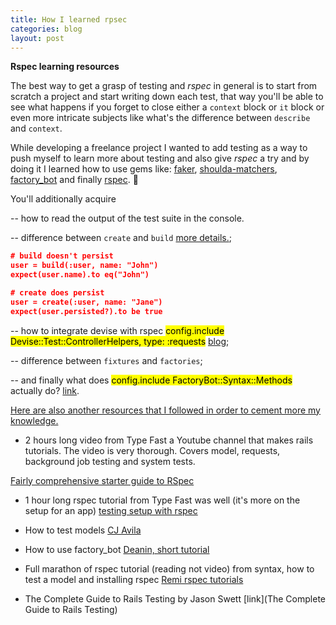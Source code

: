 ```yaml
---
title: How I learned rpsec
categories: blog
layout: post
---
```


**Rspec learning resources**

The best way to get a grasp of testing and *rspec* in general is to start from scratch a project and start writing down each test, that way you'll be able to see what happens if you forget to close either a `context` block or `it` block or even more intricate subjects like what's the difference between `describe` and `context`.

While developing a freelance project I wanted to add testing as a way to push myself to learn more about testing and also give *rspec* a try and by doing it I learned how to use gems like: [faker](https://github.com/faker-ruby/faker), [shoulda-matchers](https://github.com/thoughtbot/shoulda-matchers), [factory_bot](https://github.com/thoughtbot/factory_bot_rails) and finally [rspec](rspec-rails). 🎲

You'll additionally acquire 

-- how to read the output of the test suite in the console.

-- difference between `create` and `build` [more details.](https://stackoverflow.com/questions/14098031/whats-the-difference-between-the-build-and-create-methods-in-factorygirl); 

```json
# build doesn't persist 
user = build(:user, name: "John")
expect(user.name).to eq("John")

# create does persist 
user = create(:user, name: "Jane")
expect(user.persisted?).to be true
```
-- how to integrate devise with rspec <mark>config.include Devise::Test::ControllerHelpers, type: :requests</mark> [blog](https://henrytabima.github.io/rails-setup/docs/devise/test-helpers);

-- difference between `fixtures` and `factories`;

-- and finally what does <mark>config.include FactoryBot::Syntax::Methods</mark> actually do? [link](https://github.com/thoughtbot/factory_bot/blob/main/GETTING_STARTED.md#configure-your-test-suite).


<ins>Here are also another resources that I followed in order to cement more my knowledge.</ins>

- 2 hours long video from Type Fast a Youtube channel that makes rails tutorials. The video is very thorough. Covers model, requests, background job testing and system tests.

[Fairly comprehensive starter guide to RSpec](https://www.youtube.com/watch?v=BXaMRm1FDa8&list=PPSV)

- 1 hour long rspec tutorial from Type Fast was well (it's more on the setup for an app) [testing setup with rspec](https://www.youtube.com/watch?v=D889P37r3bc&list=PPSV)

- How to test models [CJ Avila](https://www.youtube.com/watch?v=Spogv4o8haM&list=PPSV)

- How to use factory_bot [Deanin, short tutorial](https://www.youtube.com/watch?v=7JdyQEcZ7F8&list=PPSV)

- Full marathon of rspec tutorial (reading not video) from syntax, how to test a model and installing rspec [Remi rspec tutorials](https://remimercier.com/series/rspec/)

- The Complete Guide to Rails Testing by Jason Swett [link](The Complete Guide to Rails Testing)